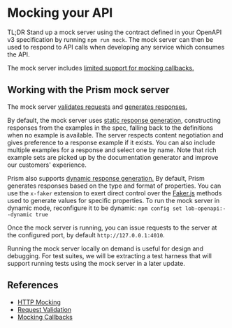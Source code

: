 # Mocking your API

TL;DR Stand up a mock server using the contract defined in your OpenAPI v3
specification by running `npm run mock`. The mock server can then be used to
respond to API calls when developing any service which consumes the API.

The mock server includes [limited support for mocking callbacks.](https://meta.stoplight.io/docs/prism/docs/guides/04-callbacks.md)

## Working with the Prism mock server

The mock server [validates requests](https://meta.stoplight.io/docs/prism/docs/guides/02-request-validation.md) and
[generates responses.](https://meta.stoplight.io/docs/prism/docs/guides/01-mocking.md#response-generation)

By default, the mock server uses [static response generation](https://meta.stoplight.io/docs/prism/docs/guides/01-mocking.md#static-response-generation), constructing responses from the examples in the spec, falling back to the
definitions when no example is available. The server respects content negotiation and gives preference to a response example
if it exists. You can also include multiple examples for a response and select one by name. Note that rich example sets are picked
up by the documentation generator and improve our customers' experience.

Prism also supports [dynamic response generation.](https://meta.stoplight.io/docs/prism/docs/guides/01-mocking.md#dynamic-response-generation)
By default, Prism generates responses based on the type and format of properties. You can use the `x-faker` extension
to exert direct control over the [Faker.js](https://github.com/marak/Faker.js) methods used to generate values for specific
properties. To run the mock server in dynamic mode, reconfigure it to be dynamic: `npm config set lob-openapi:--dynamic true`

Once the mock server is running, you can issue requests to the server
at the configured port, by default `http://127.0.0.1:4010`.

Running the mock server locally on demand is useful for design and
debugging. For test suites, we will be extracting a test harness
that will support running tests using the mock server in a later update.

## References

- [HTTP Mocking](https://meta.stoplight.io/docs/prism/docs/guides/01-mocking.md)
- [Request Validation](https://meta.stoplight.io/docs/prism/docs/guides/02-request-validation.md)
- [Mocking Callbacks](https://meta.stoplight.io/docs/prism/docs/guides/04-callbacks.md)
